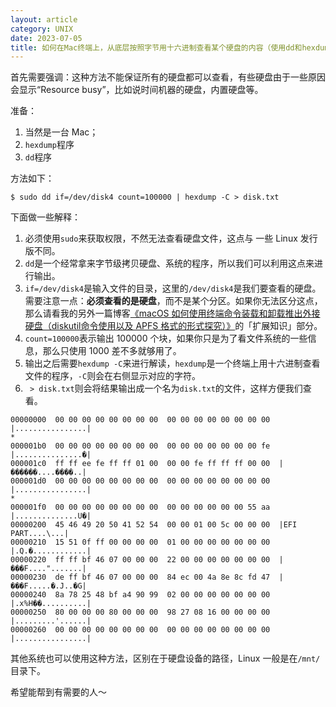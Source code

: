 ```yaml
---
layout: article
category: UNIX
date: 2023-07-05
title: 如何在Mac终端上，从底层按照字节用十六进制查看某个硬盘的内容（使用dd和hexdump实现winhex的功能，所以其他系统也可以使用这个方法）
---
```

<!-- excerpt-start -->
首先需要强调：这种方法不能保证所有的硬盘都可以查看，有些硬盘由于一些原因会显示“Resource busy”，比如说时间机器的硬盘，内置硬盘等。

准备：

1. 当然是一台 Mac；
2. `hexdump`程序
3. `dd`程序

方法如下：

```
$ sudo dd if=/dev/disk4 count=100000 | hexdump -C > disk.txt
```

下面做一些解释：
1. 必须使用`sudo`来获取权限，不然无法查看硬盘文件，这点与 一些 Linux 发行版不同。
2. `dd`是一个经常拿来字节级拷贝硬盘、系统的程序，所以我们可以利用这点来进行输出。
3. `if=/dev/disk4`是输入文件的目录，这里的`/dev/disk4`是我们要查看的硬盘。需要注意一点：**必须查看的是硬盘**，而不是某个分区。如果你无法区分这点，那么请看我的另外一篇博客[《macOS 如何使用终端命令装载和卸载推出外接硬盘（diskutil命令使用以及 APFS 格式的形式探究）》](https://blog.csdn.net/qq_33919450/article/details/131496913)的「扩展知识」部分。
4. `count=100000`表示输出 100000 个块，如果你只是为了看文件系统的一些信息，那么只使用 1000 差不多就够用了。
5. 输出之后需要`hexdump -C`来进行解读，`hexdump`是一个终端上用十六进制查看文件的程序，`-C`则会在右侧显示对应的字符。
6. ` > disk.txt`则会将结果输出成一个名为`disk.txt`的文件，这样方便我们查看。

```
00000000  00 00 00 00 00 00 00 00  00 00 00 00 00 00 00 00  |................|
*
000001b0  00 00 00 00 00 00 00 00  00 00 00 00 00 00 00 fe  |...............�|
000001c0  ff ff ee fe ff ff 01 00  00 00 fe ff ff ff 00 00  |������....����..|
000001d0  00 00 00 00 00 00 00 00  00 00 00 00 00 00 00 00  |................|
*
000001f0  00 00 00 00 00 00 00 00  00 00 00 00 00 00 55 aa  |..............U�|
00000200  45 46 49 20 50 41 52 54  00 00 01 00 5c 00 00 00  |EFI PART....\...|
00000210  15 51 0f ff 00 00 00 00  01 00 00 00 00 00 00 00  |.Q.�............|
00000220  ff ff bf 46 07 00 00 00  22 00 00 00 00 00 00 00  |���F....".......|
00000230  de ff bf 46 07 00 00 00  84 ec 00 4a 8e 8c fd 47  |���F.....�.J..�G|
00000240  8a 78 25 48 bf a4 90 99  02 00 00 00 00 00 00 00  |.x%H��..........|
00000250  80 00 00 00 80 00 00 00  98 27 08 16 00 00 00 00  |.........'......|
00000260  00 00 00 00 00 00 00 00  00 00 00 00 00 00 00 00  |................|
```

其他系统也可以使用这种方法，区别在于硬盘设备的路径，Linux 一般是在`/mnt/`目录下。

希望能帮到有需要的人～